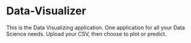 # Data-Visualizer
This is the Data Visualizing application.
One application for all your Data Science needs.
Upload your CSV, then choose to plot or predict.
